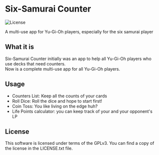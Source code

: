 # Six-Samurai Counter
![License](https://img.shields.io/badge/License-GPLv3-blue.svg)

A multi-use app for Yu-Gi-Oh players, especially for the six samurai player

## What it is

Six-Samurai Counter initially was an app to help all Yu-Gi-Oh players who use decks that need counters. <br>
Now is a complete multi-use app for all Yu-Gi-Oh players.

## Usage
- Counters List: Keep all the counts of your cards
- Roll Dice: Roll the dice and hope to start first!
- Coin Toss: You like living on the edge huh?
- Life Points calculator: you can keep track of your and your opponent's LP

## License

This software is licensed under terms of the GPLv3. You can find a copy of the license in the LICENSE.txt file.
